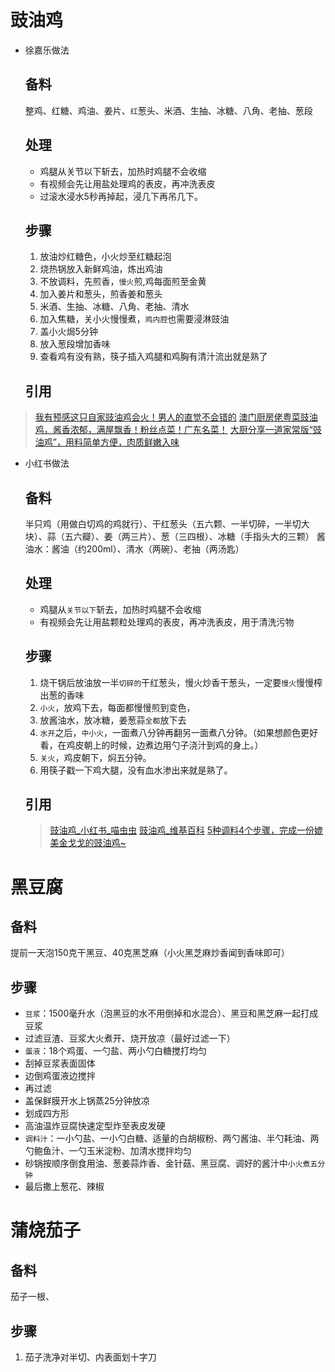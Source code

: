 # 豉油鸡
- 徐嘉乐做法
	## 备料
	整鸡、红糖、鸡油、姜片、`红`葱头、米酒、生抽、冰糖、八角、老抽、葱段
	## 处理
	- 鸡腿从关节以下斩去，加热时鸡腿不会收缩
	- 有视频会先让用盐处理鸡的表皮，再冲洗表皮
	- 过滚水浸水5秒再掉起，浸几下再吊几下。
	## 步骤
	1. 放油炒红糖色，小火炒至红糖起泡
	2. 烧热锅放入新鲜鸡油，炼出鸡油
	3. 不放调料，先煎香，`慢火`煎,鸡每面煎至金黄
	4. 加入姜片和葱头，煎香姜和葱头
	5. 米酒、生抽、冰糖、八角、老抽、清水
	6. 加入焦糖，关小火慢慢煮，`鸡内腔`也需要浸淋豉油
	7. 盖小火焗5分钟
	8. 放入葱段增加香味
	9. 查看鸡有没有熟，筷子插入鸡腿和鸡胸有清汁流出就是熟了
	## 引用
> [我有预感这只自家豉油鸡会火！男人的直觉不会错的](https://www.bilibili.com/video/BV1Dd4y1L7wt/?spm_id_from=333.337.search-card.all.click&vd_source=eaf776518884d14bd74692dec0a81bb9)
> [澳门厨房佬粤菜豉油鸡，酱香浓郁，满屋飘香！粉丝点菜！广东名菜！](https://www.bilibili.com/video/BV1Hf4y157xt/?spm_id_from=333.788.recommend_more_video.-1&vd_source=eaf776518884d14bd74692dec0a81bb9)
> [大厨分享一道家常版“豉油鸡”，用料简单方便，肉质鲜嫩入味](https://www.bilibili.com/video/BV1T4411y7Hy/?spm_id_from=333.788.recommend_more_video.-1&vd_source=eaf776518884d14bd74692dec0a81bb9)

- 小红书做法
	## 备料
	半只鸡（用做白切鸡的鸡就行）、干红葱头（五六颗、一半切碎，一半切大块）、蒜（五六瓣）、姜（两三片）、葱（三四根）、冰糖（手指头大的三颗）
	酱油水：酱油（约200ml）、清水（两碗）、老抽（两汤匙）
	## 处理
	- 鸡腿从`关节以下`斩去，加热时鸡腿不会收缩
	- 有视频会先让用盐颗粒处理鸡的表皮，再冲洗表皮，用于清洗污物
	## 步骤
	1. 烧干锅后放油放一半`切碎的`干红葱头，慢火炒香干葱头，一定要`慢火`慢慢榨出葱的香味
	2. `小火`，放鸡下去，每面都慢慢煎到变色，
	3. 放酱油水，放冰糖，姜葱蒜`全都`放下去
	4. `水开`之后，`中小火`，一面煮八分钟再翻另一面煮八分钟。（如果想颜色更好看，在鸡皮朝上的时候，边煮边用勺子浇汁到鸡的身上。）
	5. `关火`，鸡皮朝下，焖五分钟。
	6. 用筷子戳一下鸡大腿，没有血水渗出来就是熟了。
	## 引用
	>[豉油鸡_小红书_喵虫虫](https://www.xiaohongshu.com/explore/648580fd000000001300f85b?app_platform=ios&app_version=7.91.1&share_from_user_hidden=true&type=normal&xhsshare=WeixinSession&appuid=590c409a82ec395985c52b4b&apptime=1687185472)
	>[豉油鸡_维基百科](https://zh.wikipedia.org/zh-cn/%E8%B1%89%E6%B2%B9%E9%9B%9E)
	>[5种调料4个步骤，完成一份媲美金戈戈的豉油鸡~](https://post.smzdm.com/p/a3drglzd/)
# 黑豆腐
## 备料
提前一天泡150克干黑豆、40克黑芝麻（小火黑芝麻炒香闻到香味即可）
## 步骤
- `豆浆`：1500毫升水（泡黑豆的水不用倒掉和水混合）、黑豆和黑芝麻一起打成豆浆
- 过滤豆渣、豆浆大火煮开、烧开放凉（最好过滤一下）
- `蛋液`：18个鸡蛋、一勺盐、两小勺白糖搅打均匀
- 刮掉豆浆表面固体
- 边倒鸡蛋液边搅拌
- 再过滤
- 盖保鲜膜开水上锅蒸25分钟放凉
- 划成四方形
- 高油温炸豆腐快速定型炸至表皮发硬
- `调料汁`：一小勺盐、一小勺白糖、适量的白胡椒粉、两勺酱油、半勺耗油、两勺鲍鱼汁、一勺玉米淀粉、加清水搅拌均匀
- 砂锅按顺序倒食用油、葱姜蒜炸香、金针菇、黑豆腐、调好的酱汁中`小火煮五分钟`
- 最后撒上葱花、辣椒

# 蒲烧茄子
## 备料
茄子一根、
## 步骤
1. 茄子洗净对半切、内表面划十字刀